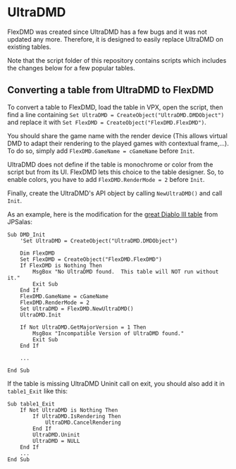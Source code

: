 # UltraDMD

FlexDMD was created since UltraDMD has a few bugs and it was not updated any more. Therefore, it is designed to easily replace UltraDMD on existing tables.

Note that the script folder of this repository contains scripts which includes the changes below for a few popular tables.

## Converting a table from UltraDMD to FlexDMD

To convert a table to FlexDMD, load the table in VPX, open the script, then find a line containing `Set UltraDMD = CreateObject("UltraDMD.DMDObject")` and replace it with `Set FlexDMD = CreateObject("FlexDMD.FlexDMD")`.

You should share the game name with the render device (This allows virtual DMD to adapt their rendering to the played games with contextual frame,...). To do so, simply add `FlexDMD.GameName = cGameName` before `Init`.

UltraDMD does not define if the table is monochrome or color from the script but from its UI. FlexDMD lets this choice to the table designer. So, to enable colors, you have to add `FlexDMD.RenderMode = 2` before `Init`.

Finally, create the UltraDMD's API object by calling `NewUltraDMD()` and call `Init`.

As an example, here is the modification for the [great Diablo III table](https://www.vpforums.org/index.php?app=downloads&showfile=12750) from JPSalas:
```VBScript
Sub DMD_Init
    'Set UltraDMD = CreateObject("UltraDMD.DMDObject")

    Dim FlexDMD
    Set FlexDMD = CreateObject("FlexDMD.FlexDMD")
    If FlexDMD is Nothing Then
        MsgBox "No UltraDMD found.  This table will NOT run without it."
        Exit Sub
    End If
    FlexDMD.GameName = cGameName
    FlexDMD.RenderMode = 2
    Set UltraDMD = FlexDMD.NewUltraDMD()
    UltraDMD.Init
    
    If Not UltraDMD.GetMajorVersion = 1 Then
        MsgBox "Incompatible Version of UltraDMD found."
        Exit Sub
    End If
	
    ...
	
End Sub
```

If the table is missing UltraDMD Uninit call on exit, you should also add it in `table1_Exit` like this:
```VBScript
Sub table1_Exit
    If Not UltraDMD is Nothing Then
        If UltraDMD.IsRendering Then
            UltraDMD.CancelRendering
        End If
        UltraDMD.Uninit
        UltraDMD = NULL
    End If
    ...
End Sub
```

